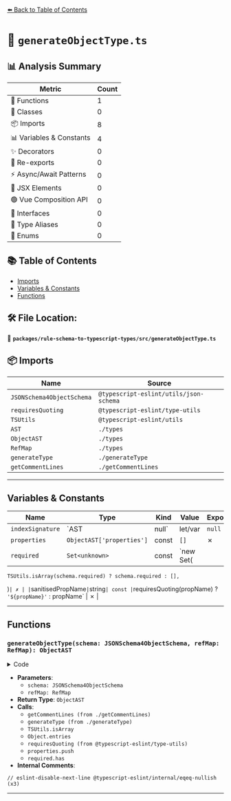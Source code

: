[⬅️ Back to Table of Contents](../../../index.md)

# 📄 `generateObjectType.ts`

## 📊 Analysis Summary

| Metric | Count |
|--------|-------|
| 🔧 Functions | 1 |
| 🧱 Classes | 0 |
| 📦 Imports | 8 |
| 📊 Variables & Constants | 4 |
| ✨ Decorators | 0 |
| 🔄 Re-exports | 0 |
| ⚡ Async/Await Patterns | 0 |
| 💠 JSX Elements | 0 |
| 🟢 Vue Composition API | 0 |
| 📐 Interfaces | 0 |
| 📑 Type Aliases | 0 |
| 🎯 Enums | 0 |

## 📚 Table of Contents

- [Imports](#imports)
- [Variables & Constants](#variables-constants)
- [Functions](#functions)

## 🛠️ File Location:
📂 **`packages/rule-schema-to-typescript-types/src/generateObjectType.ts`**

## 📦 Imports

| Name | Source |
|------|--------|
| `JSONSchema4ObjectSchema` | `@typescript-eslint/utils/json-schema` |
| `requiresQuoting` | `@typescript-eslint/type-utils` |
| `TSUtils` | `@typescript-eslint/utils` |
| `AST` | `./types` |
| `ObjectAST` | `./types` |
| `RefMap` | `./types` |
| `generateType` | `./generateType` |
| `getCommentLines` | `./getCommentLines` |


---

## Variables & Constants

| Name | Type | Kind | Value | Exported |
|------|------|------|-------|----------|
| `indexSignature` | `AST | null` | let/var | `null` | ✗ |
| `properties` | `ObjectAST['properties']` | const | `[]` | ✗ |
| `required` | `Set<unknown>` | const | `new Set(
    TSUtils.isArray(schema.required) ? schema.required : [],
  )` | ✗ |
| `sanitisedPropName` | `string` | const | `requiresQuoting(propName)
        ? `'${propName}'`
        : propName` | ✗ |


---

## Functions

### `generateObjectType(schema: JSONSchema4ObjectSchema, refMap: RefMap): ObjectAST`

<details><summary>Code</summary>

```ts
export function generateObjectType(
  schema: JSONSchema4ObjectSchema,
  refMap: RefMap,
): ObjectAST {
  const commentLines = getCommentLines(schema);

  let indexSignature: AST | null = null;
  if (
    schema.additionalProperties === true ||
    // eslint-disable-next-line @typescript-eslint/internal/eqeq-nullish
    schema.additionalProperties === undefined
  ) {
    indexSignature = {
      commentLines: [],
      type: 'type-reference',
      typeName: 'unknown',
    };
  } else if (typeof schema.additionalProperties === 'object') {
    const indexSigType = generateType(schema.additionalProperties, refMap);
    indexSignature = indexSigType;
  }

  const properties: ObjectAST['properties'] = [];
  const required = new Set(
    TSUtils.isArray(schema.required) ? schema.required : [],
  );
  if (schema.properties) {
    const propertyDefs = Object.entries(schema.properties);
    for (const [propName, propSchema] of propertyDefs) {
      const propType = generateType(propSchema, refMap);
      const sanitisedPropName = requiresQuoting(propName)
        ? `'${propName}'`
        : propName;
      properties.push({
        name: sanitisedPropName,
        optional: !required.has(propName),
        type: propType,
      });
    }
  }

  return {
    commentLines,
    indexSignature,
    properties,
    type: 'object',
  };
}
```
</details>

- **Parameters**:
  - `schema: JSONSchema4ObjectSchema`
  - `refMap: RefMap`
- **Return Type**: `ObjectAST`
- **Calls**:
  - `getCommentLines (from ./getCommentLines)`
  - `generateType (from ./generateType)`
  - `TSUtils.isArray`
  - `Object.entries`
  - `requiresQuoting (from @typescript-eslint/type-utils)`
  - `properties.push`
  - `required.has`
- **Internal Comments**:
```
// eslint-disable-next-line @typescript-eslint/internal/eqeq-nullish (x3)
```


---